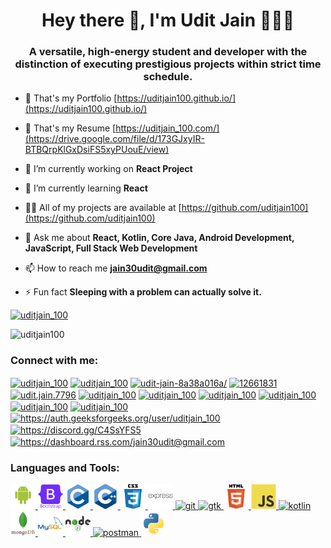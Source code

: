 <h1 align="center">Hey there 👋, I'm Udit Jain 👨🏼‍🦱</h1>
<h3 align="center">A versatile, high-energy student and developer with the distinction of executing prestigious projects within strict time schedule.</h3>


- 👨 That's my Portfolio [https://uditjain100.github.io/](https://uditjain100.github.io/)

- 🤵 That's my Resume [https://uditjain_100.com/](https://drive.google.com/file/d/173GJxyIR-BTBQrpKlGxDsiFS5xyPUouE/view)

- 🔭 I’m currently working on **React Project**

- 🌱 I’m currently learning **React**

- 👨‍💻 All of my projects are available at [https://github.com/uditjain100](https://github.com/uditjain100)

- 💬 Ask me about **React, Kotlin, Core Java, Android Development, JavaScript, Full Stack Web Development**

- 📫 How to reach me **jain30udit@gmail.com**

- ⚡ Fun fact **Sleeping with a problem can actually solve it.**

<p align="left"> <a href="https://twitter.com/uditjain_100" target="blank"><img src="https://img.shields.io/twitter/follow/uditjain_100?logo=twitter&style=for-the-badge" alt="uditjain_100" /></a> </p>

<p align="left"> <img src="https://komarev.com/ghpvc/?username=uditjain100&label=Profile%20views&color=0e75b6&style=flat" alt="uditjain100" /> </p>

<h3 align="left">Connect with me:</h3>
<p align="left">
<a href="https://dev.to/uditjain_100" target="blank"><img align="center" src="https://cdn.jsdelivr.net/npm/simple-icons@3.0.1/icons/dev-dot-to.svg" alt="uditjain_100" height="30" width="40" /></a>
<a href="https://twitter.com/uditjain_100" target="blank"><img align="center" src="https://cdn.jsdelivr.net/npm/simple-icons@3.0.1/icons/twitter.svg" alt="uditjain_100" height="30" width="40" /></a>
<a href="https://linkedin.com/in/udit-jain-8a38a016a/" target="blank"><img align="center" src="https://cdn.jsdelivr.net/npm/simple-icons@3.0.1/icons/linkedin.svg" alt="udit-jain-8a38a016a/" height="30" width="40" /></a>
<a href="https://stackoverflow.com/users/12661831" target="blank"><img align="center" src="https://cdn.jsdelivr.net/npm/simple-icons@3.0.1/icons/stackoverflow.svg" alt="12661831" height="30" width="40" /></a>
<a href="https://fb.com/udit.jain.7796" target="blank"><img align="center" src="https://cdn.jsdelivr.net/npm/simple-icons@3.0.1/icons/facebook.svg" alt="udit.jain.7796" height="30" width="40" /></a>
<a href="https://instagram.com/uditjain_100" target="blank"><img align="center" src="https://cdn.jsdelivr.net/npm/simple-icons@3.0.1/icons/instagram.svg" alt="uditjain_100" height="30" width="40" /></a>
<a href="https://www.codechef.com/users/uditjain_100" target="blank"><img align="center" src="https://cdn.jsdelivr.net/npm/simple-icons@3.1.0/icons/codechef.svg" alt="uditjain_100" height="30" width="40" /></a>
<a href="https://www.hackerrank.com/uditjain_100" target="blank"><img align="center" src="https://cdn.jsdelivr.net/npm/simple-icons@3.0.1/icons/hackerrank.svg" alt="uditjain_100" height="30" width="40" /></a>
<a href="https://codeforces.com/profile/uditjain_100" target="blank"><img align="center" src="https://cdn.jsdelivr.net/npm/simple-icons@3.0.1/icons/codeforces.svg" alt="uditjain_100" height="30" width="40" /></a>
<a href="https://www.leetcode.com/uditjain_100" target="blank"><img align="center" src="https://cdn.jsdelivr.net/npm/simple-icons@3.0.1/icons/leetcode.svg" alt="uditjain_100" height="30" width="40" /></a>
<a href="https://www.hackerearth.com/uditjain_100" target="blank"><img align="center" src="https://cdn.jsdelivr.net/npm/simple-icons@3.0.1/icons/hackerearth.svg" alt="uditjain_100" height="30" width="40" /></a>
<a href="https://auth.geeksforgeeks.org/user/https://auth.geeksforgeeks.org/user/uditjain_100" target="blank"><img align="center" src="https://cdn.jsdelivr.net/npm/simple-icons@3.0.1/icons/geeksforgeeks.svg" alt="https://auth.geeksforgeeks.org/user/uditjain_100" height="30" width="40" /></a>
<a href="https://discord.gg/https://discord.gg/C4SsYFS5" target="blank"><img align="center" src="https://cdn.jsdelivr.net/npm/simple-icons@3.0.1/icons/discord.svg" alt="https://discord.gg/C4SsYFS5" height="30" width="40" /></a>
<a href="/https://dashboard.rss.com/jain30udit@gmail.com" target="blank"><img align="center" src="https://cdn.jsdelivr.net/npm/simple-icons@3.0.1/icons/rss.svg" alt="https://dashboard.rss.com/jain30udit@gmail.com" height="30" width="40" /></a>
</p>

<h3 align="left">Languages and Tools:</h3>
<p align="left"> <a href="https://developer.android.com" target="_blank"> <img src="https://raw.githubusercontent.com/devicons/devicon/master/icons/android/android-original-wordmark.svg" alt="android" width="40" height="40"/> </a> <a href="https://getbootstrap.com" target="_blank"> <img src="https://raw.githubusercontent.com/devicons/devicon/master/icons/bootstrap/bootstrap-plain-wordmark.svg" alt="bootstrap" width="40" height="40"/> </a> <a href="https://www.cprogramming.com/" target="_blank"> <img src="https://raw.githubusercontent.com/devicons/devicon/master/icons/c/c-original.svg" alt="c" width="40" height="40"/> </a> <a href="https://www.w3schools.com/cpp/" target="_blank"> <img src="https://raw.githubusercontent.com/devicons/devicon/master/icons/cplusplus/cplusplus-original.svg" alt="cplusplus" width="40" height="40"/> </a> <a href="https://www.w3schools.com/css/" target="_blank"> <img src="https://raw.githubusercontent.com/devicons/devicon/master/icons/css3/css3-original-wordmark.svg" alt="css3" width="40" height="40"/> </a> <a href="https://expressjs.com" target="_blank"> <img src="https://raw.githubusercontent.com/devicons/devicon/master/icons/express/express-original-wordmark.svg" alt="express" width="40" height="40"/> </a> <a href="https://git-scm.com/" target="_blank"> <img src="https://www.vectorlogo.zone/logos/git-scm/git-scm-icon.svg" alt="git" width="40" height="40"/> </a> <a href="https://www.gtk.org/" target="_blank"> <img src="https://upload.wikimedia.org/wikipedia/commons/7/71/GTK_logo.svg" alt="gtk" width="40" height="40"/> </a> <a href="https://www.w3.org/html/" target="_blank"> <img src="https://raw.githubusercontent.com/devicons/devicon/master/icons/html5/html5-original-wordmark.svg" alt="html5" width="40" height="40"/> </a> <a href="https://developer.mozilla.org/en-US/docs/Web/JavaScript" target="_blank"> <img src="https://raw.githubusercontent.com/devicons/devicon/master/icons/javascript/javascript-original.svg" alt="javascript" width="40" height="40"/> </a> <a href="https://kotlinlang.org" target="_blank"> <img src="https://www.vectorlogo.zone/logos/kotlinlang/kotlinlang-icon.svg" alt="kotlin" width="40" height="40"/> </a> <a href="https://www.mongodb.com/" target="_blank"> <img src="https://raw.githubusercontent.com/devicons/devicon/master/icons/mongodb/mongodb-original-wordmark.svg" alt="mongodb" width="40" height="40"/> </a> <a href="https://www.mysql.com/" target="_blank"> <img src="https://raw.githubusercontent.com/devicons/devicon/master/icons/mysql/mysql-original-wordmark.svg" alt="mysql" width="40" height="40"/> </a> <a href="https://nodejs.org" target="_blank"> <img src="https://raw.githubusercontent.com/devicons/devicon/master/icons/nodejs/nodejs-original-wordmark.svg" alt="nodejs" width="40" height="40"/> </a> <a href="https://postman.com" target="_blank"> <img src="https://www.vectorlogo.zone/logos/getpostman/getpostman-icon.svg" alt="postman" width="40" height="40"/> </a> <a href="https://www.python.org" target="_blank"> <img src="https://raw.githubusercontent.com/devicons/devicon/master/icons/python/python-original.svg" alt="python" width="40" height="40"/> </a> </p>

